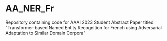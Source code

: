 # AA_NER_Fr

Repository containing code for AAAI 2023 Student Abstract Paper titled "Transformer-based Named Entity Recognition for French using Adversarial
Adaptation to Similar Domain Corpora"
